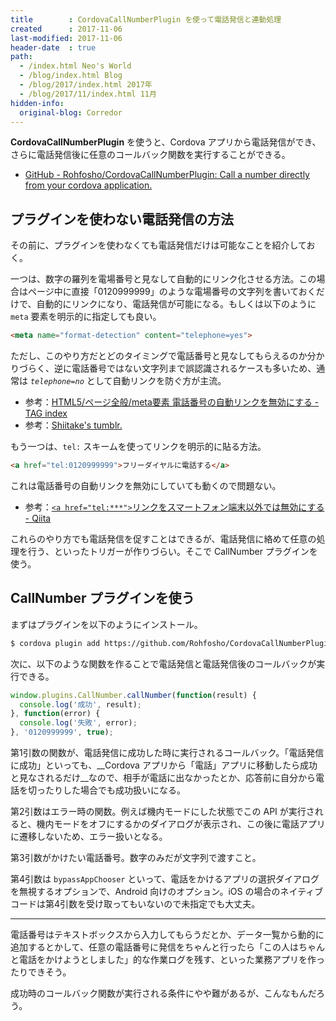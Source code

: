 ```yaml
---
title        : CordovaCallNumberPlugin を使って電話発信と連動処理
created      : 2017-11-06
last-modified: 2017-11-06
header-date  : true
path:
  - /index.html Neo's World
  - /blog/index.html Blog
  - /blog/2017/index.html 2017年
  - /blog/2017/11/index.html 11月
hidden-info:
  original-blog: Corredor
---
```


__CordovaCallNumberPlugin__ を使うと、Cordova アプリから電話発信ができ、さらに電話発信後に任意のコールバック関数を実行することができる。

- [GitHub - Rohfosho/CordovaCallNumberPlugin: Call a number directly from your cordova application.](https://github.com/Rohfosho/CordovaCallNumberPlugin)

## プラグインを使わない電話発信の方法

その前に、プラグインを使わなくても電話発信だけは可能なことを紹介しておく。

一つは、数字の羅列を電場番号と見なして自動的にリンク化させる方法。この場合はページ中に直接「0120999999」のような電場番号の文字列を書いておくだけで、自動的にリンクになり、電話発信が可能になる。もしくは以下のように `meta` 要素を明示的に指定しても良い。

```html
<meta name="format-detection" content="telephone=yes">
```

ただし、このやり方だとどのタイミングで電話番号と見なしてもらえるのか分かりづらく、逆に電話番号ではない文字列まで誤認識されるケースも多いため、通常は _`telephone=no`_ として自動リンクを防ぐ方が主流。

- 参考：[HTML5/ページ全般/meta要素 電話番号の自動リンクを無効にする - TAG index](http://www.tagindex.com/html5/page/meta_format_detection.html)
- 参考：[Shiitake's tumblr.](http://tiga.tumblr.com/post/4979368331/format-detection%E3%82%92telephone-yes%E3%81%BE%E3%81%9F%E3%81%AF%E3%81%9D%E3%82%82%E3%81%9D%E3%82%82%E6%8C%87%E5%AE%9A%E3%81%97%E3%81%A6%E3%81%84%E3%81%AA%E3%81%84%E3%81%AE%E3%81%AB%E8%87%AA%E5%8B%95%E3%81%A7%E9%9B%BB)

もう一つは、`tel:` スキームを使ってリンクを明示的に貼る方法。

```html
<a href="tel:0120999999">フリーダイヤルに電話する</a>
```

これは電話番号の自動リンクを無効にしていても動くので問題ない。

- 参考：[`<a href="tel:***">`リンクをスマートフォン端末以外では無効にする - Qiita](https://qiita.com/shouchida/items/a057a869003e4e2eb009)

これらのやり方でも電話発信を促すことはできるが、電話発信に絡めて任意の処理を行う、といったトリガーが作りづらい。そこで CallNumber プラグインを使う。

## CallNumber プラグインを使う

まずはプラグインを以下のようにインストール。

```bash
$ cordova plugin add https://github.com/Rohfosho/CordovaCallNumberPlugin.git
```

次に、以下のような関数を作ることで電話発信と電話発信後のコールバックが実行できる。

```javascript
window.plugins.CallNumber.callNumber(function(result) {
  console.log('成功', result);
}, function(error) {
  console.log('失敗', error);
}, '0120999999', true);
```

第1引数の関数が、電話発信に成功した時に実行されるコールバック。「電話発信に成功」といっても、__Cordova アプリから「電話」アプリに移動したら成功と見なされるだけ__なので、相手が電話に出なかったとか、応答前に自分から電話を切ったりした場合でも成功扱いになる。

第2引数はエラー時の関数。例えば機内モードにした状態でこの API が実行されると、機内モードをオフにするかのダイアログが表示され、この後に電話アプリに遷移しないため、エラー扱いとなる。

第3引数がかけたい電話番号。数字のみだが文字列で渡すこと。

第4引数は `bypassAppChooser` といって、電話をかけるアプリの選択ダイアログを無視するオプションで、Android 向けのオプション。iOS の場合のネイティブコードは第4引数を受け取ってもいないので未指定でも大丈夫。

---

電話番号はテキストボックスから入力してもらうだとか、データ一覧から動的に追加するとかして、任意の電話番号に発信をちゃんと行ったら「この人はちゃんと電話をかけようとしました」的な作業ログを残す、といった業務アプリを作ったりできそう。

成功時のコールバック関数が実行される条件にやや難があるが、こんなもんだろう。

